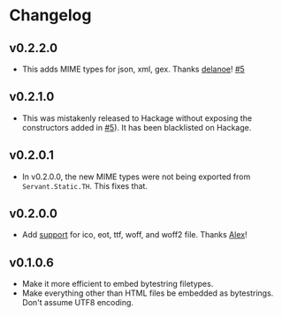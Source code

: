 # Changelog

## v0.2.2.0

-   This adds MIME types for json, xml, gex.  Thanks [delanoe](https://github.com/delanoe)!  [#5](https://github.com/cdepillabout/servant-static-th/pull/5)

## v0.2.1.0

-   This was mistakenly released to Hackage without exposing the constructors added in [#5](https://github.com/cdepillabout/servant-static-th/pull/5)).  It has been blacklisted on Hackage.

## v0.2.0.1

-   In v0.2.0.0, the new MIME types were not being exported from `Servant.Static.TH`.  This fixes that.

## v0.2.0.0

-   Add
    [support](https://github.com/cdepillabout/servant-static-th/pull/4#pullrequestreview-102307694)
    for ico, eot, ttf, woff, and woff2 file.  Thanks [Alex](https://github.com/delanoe)!

## v0.1.0.6

-   Make it more efficient to embed bytestring filetypes.
-   Make everything other than HTML files be embedded as bytestrings.  Don't
    assume UTF8 encoding.
